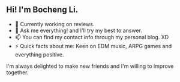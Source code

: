 ## Hi! I'm Bocheng Li.
- 🔭 Currently working on reviews.
- 💬 Ask me everything! and I'll try my best to answer. 
- 📫 You can find my contact info through my personal blog. XD
- ⚡ Quick facts about me: Keen on EDM music, ARPG games and everything positive.

I'm always delighted to make new friends and I'm willing to improve together.
